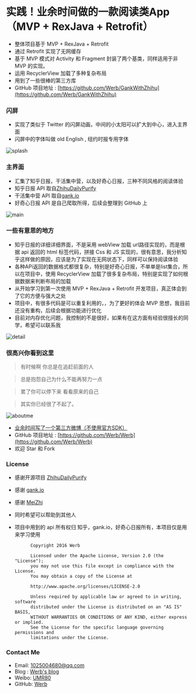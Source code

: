 
# 实践！业余时间做的一款阅读类App （MVP + RexJava + Retrofit）

* 整体项目基于 MVP + RexJava + Retrofit
* 通过 Retrofit 实现了无网缓存
* 基于 MVP 模式对 Activity 和 Fragment 封装了两个基类，同样适用于非 MVP 的实现。
* 运用 RecyclerView 加载了多种复杂布局
* 用到了一些很棒的第三方库
* GitHub 项目地址 : [https://github.com/Werb/GankWithZhihu](https://github.com/Werb/GankWithZhihu)


### 闪屏
* 实现了类似于 Twitter 的闪屏动画，中间的小太阳可以扩大到中心，进入主界面
* 闪屏中的字体叫做 old English , 纽约时报专用字体

![splash](https://raw.githubusercontent.com/Werb/GankWithZhihu/master/screenshots/splash.png)

### 主界面
* 汇集了知乎日报，干活集中营，以及好奇心日报，三种不同风格的阅读体验
* 知乎日报 API 取自[ZhihuDailyPurify](https://github.com/izzyleung/ZhihuDailyPurify/wiki/%E7%9F%A5%E4%B9%8E%E6%97%A5%E6%8A%A5-API-%E5%88%86%E6%9E%90)
* 干活集中营 API 取自[gank.io](http://gank.io/api)
* 好奇心日报 API 是自己爬取所得，后续会整理到 GitHub 上

![main](https://raw.githubusercontent.com/Werb/GankWithZhihu/master/screenshots/zhigan.png)

### 一些有意思的地方
* 知乎日报的详细详细界面，不是采用 webView 加载 url路径实现的，而是根据 api 返回的 html 标签代码，拼接 Css 和 JS 实现的，很有意思，我分析知乎这样做的原因，应该是为了实现在无网状态下，同样可以保持阅读体验
* 各种APi返回的数据格式都很复杂，特别是好奇心日报，不单单是list集合，所以在项目中，使用 RecyclerView 加载了很多复杂布局，特别是实现了如何根据数据来判断布局的加载
* 从开始学习到第一次使用 MVP + RexJava + Retrofit 开发项目，真正体会到了它的方便与强大之处
* 项目中，有很多代码是可以重复利用的，，为了更好的体会 MVP 思想，我目前还没有重构，后续会根据功能进行优化
* 目前对内存优化问题，我控制的不是很好，如果有在这方面有经验很擅长的同学，希望可以联系我

![detail](https://raw.githubusercontent.com/Werb/GankWithZhihu/master/screenshots/maindetail.png)

### 很高兴你看到这里

> 有时候啊   你总是在追赶前面的人

> 总是抱怨自己为什么不能再努力一点

>累了你可以停下来   看看原来的自己

>其实你已经很了不起了。

![aboutme](https://raw.githubusercontent.com/Werb/GankWithZhihu/master/screenshots/aboutme.png)

* [业余时间写了一个第三方微博（不使用官方SDK）](http://werb.github.io/2016/09/11/%E4%B8%9A%E4%BD%99%E6%97%B6%E9%97%B4%E5%86%99%E4%BA%86%E4%B8%80%E4%B8%AA%E7%AC%AC%E4%B8%89%E6%96%B9%E5%BE%AE%E5%8D%9A%EF%BC%88%E4%B8%8D%E4%BD%BF%E7%94%A8%E5%AE%98%E6%96%B9SDK%EF%BC%89/)
* GitHub 项目地址 : [https://github.com/Werb/Werb](https://github.com/Werb/Werb)
* 欢迎 Star 和 Fork


### License
* 感谢开源项目 [ZhihuDailyPurify](https://github.com/izzyleung/ZhihuDailyPurify/wiki/%E7%9F%A5%E4%B9%8E%E6%97%A5%E6%8A%A5-API-%E5%88%86%E6%9E%90)
* 感谢 [gank.io](http://gank.io/api)
* 感谢 [MeiZhi](https://github.com/drakeet/Meizhi)
* 同时希望可以帮助到其他人
* 项目中用到的 api 所有权归 知乎，gank.io，好奇心日报所有，本项目仅是用来学习使用





            Copyright 2016 Werb

            Licensed under the Apache License, Version 2.0 (the "License");
            you may not use this file except in compliance with the License.
            You may obtain a copy of the License at

            http://www.apache.org/licenses/LICENSE-2.0

            Unless required by applicable law or agreed to in writing, software
            distributed under the License is distributed on an "AS IS" BASIS,
            WITHOUT WARRANTIES OR CONDITIONS OF ANY KIND, either express or implied.
            See the License for the specific language governing permissions and
            limitations under the License.





### Contact Me
* Email: 1025004680@qq.com
* Blog : [Werb's blog](http://werb.github.io/)
* Weibo: [UMR80](http://weibo.com/singerwannber )
* GitHub: [Werb](https://github.com/Werb)

